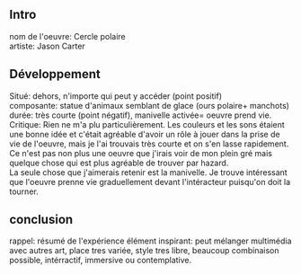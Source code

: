 ## Intro
nom de l'oeuvre: Cercle polaire
<br>
artiste: Jason Carter

## Développement
Situé: dehors, n'importe qui peut y accéder (point positif)
<br>
composante: statue d'animaux semblant de glace (ours polaire+ manchots)
<br>
durée: très courte (point négatif), manivelle activée= oeuvre prend vie.
Critique: Rien ne m'a plu particulièrement. Les couleurs et les sons étaient une bonne idée et c'était agréable d'avoir un rôle à jouer dans la prise de vie de l'oeuvre, mais je l'ai trouvais très courte et on s'en lasse rapidement. Ce n'est pas non plus une oeuvre que j'irais voir de mon plein gré mais quelque chose qui est plus agréable de trouver par hazard.
<br>
La seule chose que j'aimerais retenir est la manivelle. Je trouve intéressant que l'oeuvre prenne vie graduellement devant l'intéracteur puisqu'on doit la tourner.

## conclusion
rappel: résumé de l'expérience 
élément inspirant: peut mélanger multimédia avec autres art, place tres variée, style tres libre, beaucoup combinaison possible, intérractif, immersive ou contemplative.
